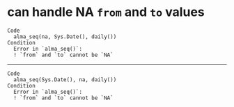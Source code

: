 # can handle NA `from` and `to` values

    Code
      alma_seq(na, Sys.Date(), daily())
    Condition
      Error in `alma_seq()`:
      ! `from` and `to` cannot be `NA`

---

    Code
      alma_seq(Sys.Date(), na, daily())
    Condition
      Error in `alma_seq()`:
      ! `from` and `to` cannot be `NA`

